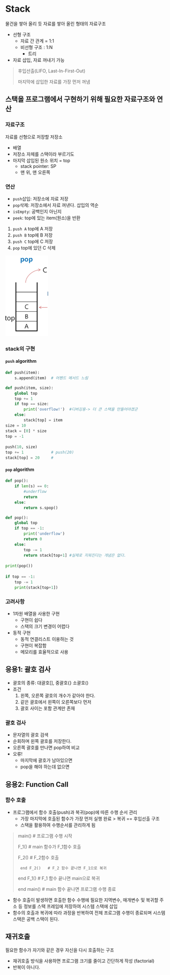 # Stack
물건을 쌓아 올리 듯 자료를 쌓아 올린 형태의 자료구조
- 선형 구조
    - 자료 간 관계 = 1:1
    - 비선형 구조 : 1:N
        - 트리
- 자료 삽입, 자료 꺼내기 가능
> 후입선출(LIFO, Last-In-First-Out)
> 
> 마지막에 삽입한 자료를 가장 먼저 꺼냄
    
## 스택을 프로그램에서 구현하기 위해 필요한 자료구조와 연산
### 자료구조
자료를 선형으로 저장할 저장소
- 배열
- 저장소 자체를 스택이라 부르기도
- 마지막 삽입된 원소 위치 = top
    - stack pointer: SP
    -  맨 위, 맨 오른쪽
### 연산
- `push`삽입: 저장소에 자료 저장
- `pop`삭제: 저장소에서 자료 꺼낸다. 삽입의 역순
- `isEmpty`: 공백인지 아닌지
- `peek`: top에 있는 item(원소)을 반환

1. `push A` 
top에 A 저장
2. `push B`
top에 B 저장
3. `push C`
top에 C 저장
4. `pop`
top에 있던 C 삭제
   
![img.png](img.png)
### stack의 구현
#### `push` algorithm
```python
def push(item):
    s.append(item)  # 어펜드 메서드 느림
```

```python
def push(item, size):
    global top
    top += 1
    if top == size:
        print('overflow!')  #디버깅용-> 더 큰 스택을 만들어야겠군
    else:
        stack[top] = item
size = 10
stack = [0] * size
top = -1

push(10, size)
top += 1            # push(20)
stack[top] = 20     #
```
#### `pop` algorithm
```python
def pop():
    if len(s) == 0:
        #underflow
        return
    else:
        return s.spop()
```
```python
def pop():
    global top
    if top == -1:
        print('underflow')
        return 0
    else:
        top -= 1
        return stack[top+1] #실제로 지워진다는 개념은 없다.

print(pop())

if top == -1:
    top -= 1
    print(stack[top+1])
```

### 고려사항
- 1차원 배열을 사용한 구현
    - 구현이 쉽다
    - 스택의 크기 변경이 어렵다
- 동적 구현
    - 동적 연결리스트 이용하는 것
    - 구현이 복잡함
    - 메모리를 효율적으로 사용
  
## 응용1: 괄호 검사
- 괄호의 종류: 대괄호[], 중괄호{} 소괄호()
- 조건
  1. 왼쪽, 오른쪽 괄호의 개수가 같아야 한다.
  2. 같은 괄호에서 왼쪽이 오른쪽보다 먼저
  3. 괄호 사이는 포함 관계만 존재
  
### 괄호 검사
- 문자열의 괄호 검색
- 순회하며 왼쪽 괄호를 저장한다.
- 오른쪽 괄호를 만나면 pop하여 비교
- 오류!
  - 마지막에 괄호가 남아있으면
  - pop을 해야 하는데 없으면
  
## 응용2: Function Call
### 함수 호출
- 프로그램에서 함수 호출(push)과 복귀(pop)에 따른 수행 순서 관리 
  - 가장 마지막에 호출된 함수가 가장 먼저 실행 완료 > 복귀 == 후입선출 구조
  - 스택을 활용하여 수행순서를 관리하게 됨
>main()            # 프로그램 수행 시작
> 
> F_1()           # main 함수가 F_1함수 호출
> 
>    F_2()         # F_2함수 호출
> 
>      end F_2()   # F_2 함수 끝나면 F_1으로 복귀
> 
>    end F_1()     # F_1 함수 끝나면 main으로 복귀
> 
>  end main()      # main 함수 끝나면 프로그램 수행 종료
- 함수 호출이 발생하면 호출한 함수 수행에 필요한 
  지역변수, 매개변수 및 복귀할 주소 등 정보를 스택 프레임에 저장하여 
  시스템 스택에 삽입
- 함수의 호출과 복귀에 따라 과정을 반복하여 전체 프로그램 수행이 종료되며
시스템 스택은 공백 스택이 된다.
## 재귀호출
필요한 함수가 자기와 같은 경우 자신을 다시 호출하는 구조
- 재귀호출 방식을 사용하면 프로그램 크기를 줄이고 간단하게 작성 (factorial)
- 반복이 아니다.